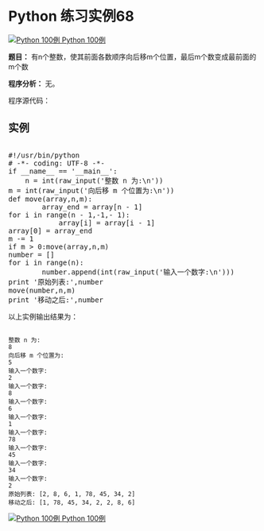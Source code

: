 Python 练习实例68
=============

 [![Python 100例](../images/up.gif)
 Python 100例](python-100-examples.html)


 **题目：** 有n个整数，使其前面各数顺序向后移m个位置，最后m个数变成最前面的m个数

 **程序分析：** 无。

 程序源代码：

  实例
--

 <pre>

#!/usr/bin/python
# -*- coding: UTF-8 -*-
if __name__ == '__main__':
    n = int(raw_input('整数 n 为:\n'))
m = int(raw_input('向后移 m 个位置为:\n'))
def move(array,n,m):
        array_end = array[n - 1]
for i in range(n - 1,-1,- 1):
            array[i] = array[i - 1]
array[0] = array_end
m -= 1
if m > 0:move(array,n,m)
number = []
for i in range(n):
        number.append(int(raw_input('输入一个数字:\n')))
print '原始列表:',number
move(number,n,m)
print '移动之后:',number
</pre>

 以上实例输出结果为：


```

整数 n 为:
8
向后移 m 个位置为:
5
输入一个数字:
2
输入一个数字:
8
输入一个数字:
6
输入一个数字:
1
输入一个数字:
78
输入一个数字:
45
输入一个数字:
34
输入一个数字:
2
原始列表: [2, 8, 6, 1, 78, 45, 34, 2]
移动之后: [1, 78, 45, 34, 2, 2, 8, 6]

```

 [![Python 100例](../images/up.gif)
 Python 100例](python-100-examples.html)
